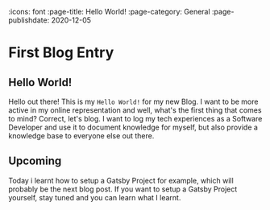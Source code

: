 :icons: font
:page-title: Hello World!
:page-category: General
:page-publishdate: 2020-12-05

# First Blog Entry

## Hello World!
Hello out there! This is my `Hello World!` for my new Blog.
I want to be more active in my online representation and well, what's the first thing that comes to mind?
Correct, let's blog.
I want to log my tech experiences as a Software Developer and use it to document knowledge for myself, but also
provide a knowledge base to everyone else out there.

## Upcoming
Today i learnt how to setup a Gatsby Project for example, which will probably be the next blog post.
If you want to setup a Gatsby Project yourself, stay tuned and you can learn what I learnt.
